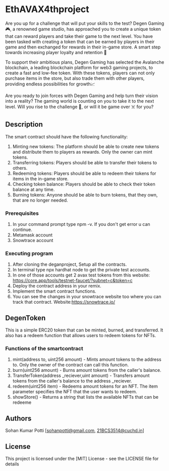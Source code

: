 # EthAVAX4thproject

Are you up for a challenge that will put your skills to the test? Degen Gaming 🎮, a renowned game studio, has approached you to create a unique token that can reward players and take their game to the next level. You have been tasked with creating a token that can be earned by players in their game and then exchanged for rewards in their in-game store. A smart step towards increasing player loyalty and retention 🧠

To support their ambitious plans, Degen Gaming has selected the Avalanche blockchain, a leading blockchain platform for web3 gaming projects, to create a fast and low-fee token. With these tokens, players can not only purchase items in the store, but also trade them with other players, providing endless possibilities for growth📈

Are you ready to join forces with Degen Gaming and help turn their vision into a reality? The gaming world is counting on you to take it to the next level. Will you rise to the challenge 💪, or will it be game over ☠️ for you?

## Description

 The smart contract should have the following functionality:

1. Minting new tokens: The platform should be able to create new tokens and distribute them to players as rewards. Only the owner can mint tokens.
2. Transferring tokens: Players should be able to transfer their tokens to others.
3. Redeeming tokens: Players should be able to redeem their tokens for items in the in-game store.
4. Checking token balance: Players should be able to check their token balance at any time.
5. Burning tokens: Anyone should be able to burn tokens, that they own, that are no longer needed.


### Prerequisites
1. In your command prompt type npm -v. If you don't get error u can continue.
2. Metamask account
3. Snowtrace account


### Executing program
1. After cloning the deganproject, Setup all the contracts.
2. In terminal type npx hardhat node to get the private test accounts.
3. In one of those accounts get 2 avax test tokens from this website: https://core.app/tools/testnet-faucet/?subnet=c&token=c
4. Deploy the contract address in your remix.
5. Implement the smart contract functions.
6. You can see the changes in your snowtrace website too where you can track that contract. Website:https://snowtrace.io/

## DegenToken
This is a simple ERC20 token that can be minted, burned, and transferred. It also has a redeem function that allows users to redeem tokens for NFTs.

### Functions of the smartcontract
1. mint(address to, uint256 amount) - Mints amount tokens to the address to. Only the owner of the contract can call this function.
2. burn(uint256 amount) - Burns amount tokens from the caller's balance.
3. TransferToken(address _reciever,uint amount) - Transfers amount tokens from the caller's balance to the address _reciever.
4. redeem(uint256 item) - Redeems amount tokens for an NFT. The item parameter specifies the NFT that the user wants to redeem.
5. showStore() - Returns a string that lists the available NFTs that can be redeeme


## Authors

Sohan Kumar Potti
[sohanpotti@gmail.com,
21BCS3514@cuchd.in]


## License

This project is licensed under the [MIT] License - see the LICENSE file for details
